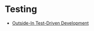 # Testing

- [Outside-In Test-Driven Development](https://app.pluralsight.com/library/courses/outside-in-tdd/)
